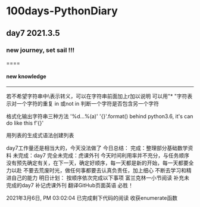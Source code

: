 # 100days-PythonDiary
## day7  2021.3.5

### new journey, set sail !!!
====
#### new knowledge
----
 若不希望字符串中\表示转义，可以在字符串前面加上r加以说明
 可以用"* "字符表示对一个字符的重复
 in 或not in 判断一个字符是否包含另一个字符

 格式化输出字符串三种方法
  '%d...%(a)'
  '{}'.format()
  behind python3.6, it's can do like this
  f'{}'
  
  用列表的生成式语法创建列表
  
  
day7工作量还是相当大的，今天没法做了
今日总结：
    完成：整理部分基础数学资料
    未完成：day7
    完全未完成：虎课外刊
    今天时间利用率并不充分，与任务顺序没有预先确定有关，在下一天，确定好顺序，每一天都是新的开始，每一天都要全力以赴
    不要去荒废时光，做任何事都要去认真负责任，加上细心
    不断去学习和精进自己的能力
  明日计划：
      按顺序依次完成以下事项
      富兰克林一小节阅读
      补充未完成的day7
      补记虎课外刊
      翻译GitHub页面英语
      必胜！


2021年3月6日, PM 03:02:04
已完成剩下代码的阅读
收获enumerate函数
